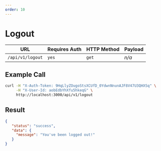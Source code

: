 ```yaml
---
order: 10
---
```


# Logout
| URL | Requires Auth | HTTP Method | Payload |
| --- | --- | --- | --- |
| `/api/v1/logout` | `yes` | `get` | _n/a_ |

## Example Call
```bash
curl -H "X-Auth-Token: 9HqLlyZOugoStsXCUfD_0YdwnNnunAJF8V47U3QHXSq" \
     -H "X-User-Id: aobEdbYhXfu5hkeqG" \
     http://localhost:3000/api/v1/logout
```

## Result
```json
{
   "status": "success",
   "data": {
     "message": "You've been logged out!"
   }
}
```
